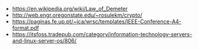 - https://en.wikipedia.org/wiki/Law_of_Demeter
- http://web.engr.oregonstate.edu/~rosulekm/crypto/
- https://paginas.fe.up.pt/~jca/wrsc/templates/IEEE-Conference-A4-format.pdf
- https://itsfoss.tradepub.com/category/information-technology-servers-and-linux-server-os/806/
